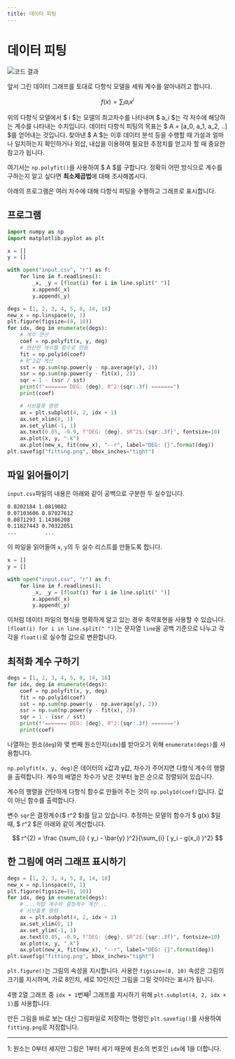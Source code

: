 ```yaml
---
title: 데이터 피팅
---
```


# 데이터 피팅

![코드 결과](../assets/data_fitting_1.png)

앞서 그린 데이터 그래프를 토대로 다항식 모델을 세워 계수를 알아내려고 합니다.

$$ f(x) = \sum _i a_i x^{i} $$

위의 다항식 모델에서 $ i $는 모델의 최고차수를 나타내며 $ a_i $는 각 차수에 해당하는 계수를 나타내는 수치입니다. 데이터 다항식 피팅의 목표는 $ A = [a_0, a_1, a_2, ..] $를 얻어내는 것입니다. 찾아낸 $ A $는 이후 데이터 분석 등을 수행할 때 가설과 얼마나 일치하는지 확인하거나 외삽, 내삽을 이용하여 필요한 추정치를 얻고자 할 때 중요한 참고가 됩니다.

여기서는 `np.polyfit()`을 사용하여 $ A $를 구합니다. 정확히 어떤 방식으로 계수를 구하는지 알고 싶다면 **최소제곱법**에 대해 조사해봅시다.

아래의 프로그램은 여러 차수에 대해 다항식 피팅을 수행하고 그래프로 표시합니다.

## 프로그램

```py
import numpy as np
import matplotlib.pyplot as plt

x = []
y = []

with open("input.csv", "r") as f:
    for line in f.readlines():
        _x, _y = [float(i) for i in line.split(" ")]
        x.append(_x)
        y.append(_y)

degs = [1, 2, 3, 4, 5, 8, 14, 18]
new_x = np.linspace(0, 1)
plt.figure(figsize=(8, 10))
for idx, deg in enumerate(degs):
    # 계수 연산
    coef = np.polyfit(x, y, deg)
    # 연산한 계수를 함수로 만듬
    fit = np.poly1d(coef)
    # R^2값 계산
    sst = np.sum(np.power(y - np.average(y), 2))
    ssr = np.sum(np.power(y - fit(x), 2))
    sqr = 1 - (ssr / sst)
    print(f"======= DEG: {deg}, R^2:{sqr:.3f} =======")
    print(coef)

    # 서브플롯 명령
    ax = plt.subplot(4, 2, idx + 1)
    ax.set_xlim(0, 1)
    ax.set_ylim(-1, 1)
    ax.text(0.05, -0.9, f"DEG: {deg}, $R^2$:{sqr:.3f}", fontsize=10)
    ax.plot(x, y, ".k")
    ax.plot(new_x, fit(new_x), "--r", label="DEG: {}".format(deg))
plt.savefig("fitting.png", bbox_inches="tight")
```

## 파일 읽어들이기

`input.csv`파일의 내용은 아래와 같이 공백으로 구분한 두 실수입니다.

```txt
0.0202184 1.0819082
0.07103606 0.87027612
0.0871293 1.14386208
0.11827443 0.70322051
...         ...
```

이 파일을 읽어들여 `x`, `y`의 두 실수 리스트를 만들도록 합니다.

```py
x = []
y = []

with open("input.csv", "r") as f:
    for line in f.readlines():
        _x, _y = [float(i) for i in line.split(" ")]
        x.append(_x)
        y.append(_y)
```

이처럼 데이터 파일의 형식을 명확하게 알고 있는 경우 축약표현을 사용할 수 있습니다. `[float(i) for i in line.split(" ")]`는 문자열 `line`을 공백 기준으로 나누고 각각을 `float()`로 실수형 값으로 변환합니다.

## 최적화 계수 구하기

```py
degs = [1, 2, 3, 4, 5, 8, 14, 18]
for idx, deg in enumerate(degs):
    coef = np.polyfit(x, y, deg)
    fit = np.poly1d(coef)
    sst = np.sum(np.power(y - np.average(y), 2))
    ssr = np.sum(np.power(y - fit(x), 2))
    sqr = 1 - (ssr / sst)
    print(f"======= DEG: {deg}, R^2:{sqr:.3f} =======")
    print(coef)
```

나열하는 원소(`deg`)와 몇 번째 원소인지(`idx`)를 받아오기 위해 `enumerate(degs)`를 사용합니다.

`np.polyfit(x, y, deg)`은 데이터의 x값과 y값, 차수가 주어지면 다항식 계수의 행렬을 출력합니다. 계수의 배열은 차수가 낮은 것부터 높은 순으로 정렬되어 있습니다.

계수의 행렬을 간단하게 다항식 함수로 만들어 주는 것이 `np.poly1d(coef)`입니다. 값이 아닌 함수를 출력합니다.

변수 `sqr`은 결정계수($ r^2 $)를 담고 있습니다. 추정하는 모델의 함수가 $ g(x) $일 때, $ r^2 $은 아래와 같이 계산합니다.

$$ r^{2} = \frac {\sum_{i} ( y_i - \bar{y} )^2}{\sum_{i} ( y_i - g(x_i) )^2} $$

## 한 그림에 여러 그래프 표시하기

```py
degs = [1, 2, 3, 4, 5, 8, 14, 18]
new_x = np.linspace(0, 1)
plt.figure(figsize=(8, 10))
for idx, deg in enumerate(degs):
    # ...적합 계수와 결정계수 계산...
    # 서브플롯 명령
    ax = plt.subplot(4, 2, idx + 1)
    ax.set_xlim(0, 1)
    ax.set_ylim(-1, 1)
    ax.text(0.05, -0.9, f"DEG: {deg}, $R^2$:{sqr:.3f}", fontsize=10)
    ax.plot(x, y, ".k")
    ax.plot(new_x, fit(new_x), "--r", label="DEG: {}".format(deg))
plt.savefig("fitting.png", bbox_inches="tight")
```

`plt.figure()`는 그림의 속성을 지시합니다. 사용한 `figsize=(8, 10)` 속성은 그림의 크기를 지시하며, 가로 8인치, 세로 10인치인 그림을 그릴 것이라는 표시가 됩니다.

4행 2열 그래프 중 `idx + 1`번째<sup>[1](#주석_1)</sup> 그래프를 지시하기 위해 `plt.subplot(4, 2, idx + 1)`를 사용합니다.

만든 그림을 바로 보는 대신 그림파일로 저장하는 명령인 `plt.savefig()`를 사용하여 `fitting.png`로 저장합니다.

---

<a name="주석_1">1</a>: 원소는 0부터 세지만 그림은 1부터 세기 때문에 원소의 번호인 `idx`에 1을 더합니다.
